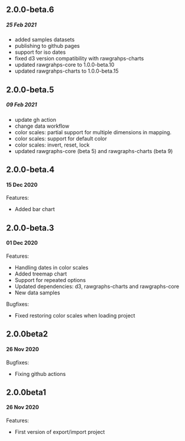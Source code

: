 ## 2.0.0-beta.6
##### 25 Feb 2021

- added samples datasets
- publishing to github pages
- support for iso dates
- fixed d3 version compatibility with rawgrahps-charts
- updated rawgrahps-core to 1.0.0-beta.10
- updated rawgrahps-charts to 1.0.0-beta.15

## 2.0.0-beta.5
##### 09 Feb 2021

- update gh action
- change data workflow
- color scales: partial support for multiple dimensions in mapping.
- color scales: support for default color
- color scales: invert, reset, lock
- updated rawgraphs-core (beta 5) and rawgraphs-charts (beta 9)
  
## 2.0.0-beta.4
#### 15 Dec 2020

Features:
- Added bar chart

## 2.0.0-beta.3
#### 01 Dec 2020

Features:
- Handling dates in color scales
- Added treemap chart
- Support for repeated options
- Updated dependencies: d3, rawgraphs-charts and rawgraphs-core
- New data samples

Bugfixes:
- Fixed restoring color scales when loading project


## 2.0.0beta2
#### 26 Nov 2020

Bugfixes:
- Fixing github actions


## 2.0.0beta1
#### 26 Nov 2020

Features:
- First version of export/import project
